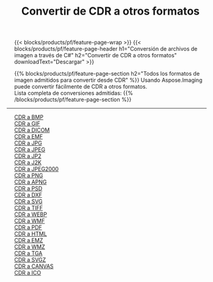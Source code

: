 ﻿---
title: Convertir de CDR a otros formatos 
weight: 3920
url: /es/java/conversion/from/cdr 
lang: es
langdirlevel: 2
locales: zh-hans,ja,it,ru,de,es,fr,nl,id,lt,pl,pt,vi,tr,ko,zh-hant,ar,hi,th,sv,cs,uk,he
description: Usando Aspose.Imaging puede convertir fácilmente de CDR a otros formatos
---

{{< blocks/products/pf/feature-page-wrap >}}
{{< blocks/products/pf/feature-page-header h1="Conversión de archivos de imagen a través de C#" h2="Convertir de CDR a otros formatos" downloadText="Descargar" >}}


{{% blocks/products/pf/feature-page-section  h2="Todos los formatos de imagen admitidos para convertir desde CDR" %}}
Usando Aspose.Imaging puede convertir fácilmente de CDR a otros formatos.
<br/>
Lista completa de conversiones admitidas:
{{% /blocks/products/pf/feature-page-section %}}
<div class="container-fluid productfamilypage bg-gray">
    <div class="convertypes bg-gray agp-content section">
        <div class="container">
		<hr style="margin-left:-20px;"/>
		<div class="row other-converters">
		    <div class='col-md-2 other-converter remove-lp remove-rp'><a href="/imaging/es/java/conversion/cdr-to-bmp" >CDR a BMP</a></div><div class='col-md-2 other-converter remove-lp remove-rp'><a href="/imaging/es/java/conversion/cdr-to-gif" >CDR a GIF</a></div><div class='col-md-2 other-converter remove-lp remove-rp'><a href="/imaging/es/java/conversion/cdr-to-dicom" >CDR a DICOM</a></div><div class='col-md-2 other-converter remove-lp remove-rp'><a href="/imaging/es/java/conversion/cdr-to-emf" >CDR a EMF</a></div><div class='col-md-2 other-converter remove-lp remove-rp'><a href="/imaging/es/java/conversion/cdr-to-jpg" >CDR a JPG</a></div><div class='col-md-2 other-converter remove-lp remove-rp'><a href="/imaging/es/java/conversion/cdr-to-jpeg" >CDR a JPEG</a></div><div class='col-md-2 other-converter remove-lp remove-rp'><a href="/imaging/es/java/conversion/cdr-to-jp2" >CDR a JP2</a></div><div class='col-md-2 other-converter remove-lp remove-rp'><a href="/imaging/es/java/conversion/cdr-to-j2k" >CDR a J2K</a></div><div class='col-md-2 other-converter remove-lp remove-rp'><a href="/imaging/es/java/conversion/cdr-to-jpeg2000" >CDR a JPEG2000</a></div><div class='col-md-2 other-converter remove-lp remove-rp'><a href="/imaging/es/java/conversion/cdr-to-png" >CDR a PNG</a></div><div class='col-md-2 other-converter remove-lp remove-rp'><a href="/imaging/es/java/conversion/cdr-to-apng" >CDR a APNG</a></div><div class='col-md-2 other-converter remove-lp remove-rp'><a href="/imaging/es/java/conversion/cdr-to-psd" >CDR a PSD</a></div><div class='col-md-2 other-converter remove-lp remove-rp'><a href="/imaging/es/java/conversion/cdr-to-dxf" >CDR a DXF</a></div><div class='col-md-2 other-converter remove-lp remove-rp'><a href="/imaging/es/java/conversion/cdr-to-svg" >CDR a SVG</a></div><div class='col-md-2 other-converter remove-lp remove-rp'><a href="/imaging/es/java/conversion/cdr-to-tiff" >CDR a TIFF</a></div><div class='col-md-2 other-converter remove-lp remove-rp'><a href="/imaging/es/java/conversion/cdr-to-webp" >CDR a WEBP</a></div><div class='col-md-2 other-converter remove-lp remove-rp'><a href="/imaging/es/java/conversion/cdr-to-wmf" >CDR a WMF</a></div><div class='col-md-2 other-converter remove-lp remove-rp'><a href="/imaging/es/java/conversion/cdr-to-pdf" >CDR a PDF</a></div><div class='col-md-2 other-converter remove-lp remove-rp'><a href="/imaging/es/java/conversion/cdr-to-html" >CDR a HTML</a></div><div class='col-md-2 other-converter remove-lp remove-rp'><a href="/imaging/es/java/conversion/cdr-to-emz" >CDR a EMZ</a></div><div class='col-md-2 other-converter remove-lp remove-rp'><a href="/imaging/es/java/conversion/cdr-to-wmz" >CDR a WMZ</a></div><div class='col-md-2 other-converter remove-lp remove-rp'><a href="/imaging/es/java/conversion/cdr-to-tga" >CDR a TGA</a></div><div class='col-md-2 other-converter remove-lp remove-rp'><a href="/imaging/es/java/conversion/cdr-to-svgz" >CDR a SVGZ</a></div><div class='col-md-2 other-converter remove-lp remove-rp'><a href="/imaging/es/java/conversion/cdr-to-canvas" >CDR a CANVAS</a></div><div class='col-md-2 other-converter remove-lp remove-rp'><a href="/imaging/es/java/conversion/cdr-to-ico" >CDR a ICO</a></div>
                </div>
        </div>
    </div>
</div>
<br/>


